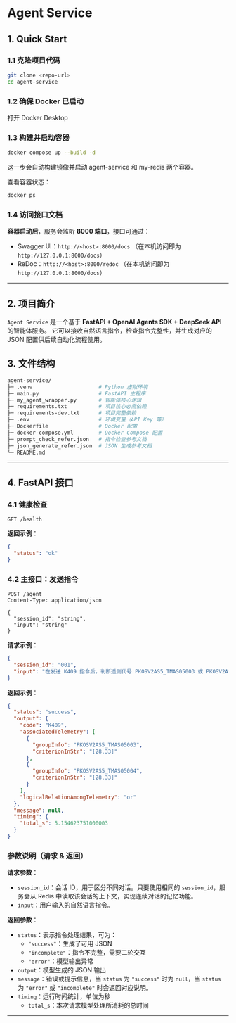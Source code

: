 # Agent Service

## 1. Quick Start

### 1.1 克隆项目代码

```bash
git clone <repo-url>
cd agent-service
```

### 1.2 确保 Docker 已启动
打开 Docker Desktop

### 1.3 构建并启动容器

```bash
docker compose up --build -d
```
这一步会自动构建镜像并启动 agent-service 和 my-redis 两个容器。

查看容器状态：
```bash
docker ps
```

### 1.4 访问接口文档

**容器启动后**，服务会监听 **8000 端口**，接口可通过：

   * Swagger UI：`http://<host>:8000/docs` （在本机访问即为`http://127.0.0.1:8000/docs`）
   * ReDoc：`http://<host>:8000/redoc` （在本机访问即为`http://127.0.0.1:8000/docs`）


---

## 2. 项目简介

`Agent Service` 是一个基于 **FastAPI + OpenAI Agents SDK + DeepSeek API** 的智能体服务。
它可以接收自然语言指令，检查指令完整性，并生成对应的 JSON 配置供后续自动化流程使用。


## 3. 文件结构

```bash
agent-service/
├─ .venv                     # Python 虚拟环境
├─ main.py                   # FastAPI 主程序
├─ my_agent_wrapper.py       # 智能体核心逻辑
├─ requirements.txt          # 项目核心必需依赖
├─ requirements-dev.txt      # 项目完整依赖
├─ .env                      # 环境变量（API Key 等）
├─ Dockerfile                # Docker 配置
├─ docker-compose.yml        # Docker Compose 配置
├─ prompt_check_refer.json   # 指令检查参考文档
├─ json_generate_refer.json  # JSON 生成参考文档
└─ README.md
```


---

## 4. FastAPI 接口

### 4.1 健康检查

```http
GET /health
```

**返回示例**：

```json
{
  "status": "ok"
}
```

### 4.2 主接口：发送指令

```http
POST /agent
Content-Type: application/json

{
  "session_id": "string",
  "input": "string"
}
```

**请求示例**：

```json
{
  "session_id": "001",
  "input": "在发送 K409 指令后，判断遥测代号 PKOSV2AS5_TMAS05003 或 PKOSV2AS5_TMAS05004 的遥测数据，只要其中一个在 28 到 33 之间即可。"
}
```

**返回示例**：

```json
{
  "status": "success",
  "output": {
    "code": "K409",
    "associatedTelemetry": [
      {
        "groupInfo": "PKOSV2AS5_TMAS05003",
        "criterionInStr": "[28,33]"
      },
      {
        "groupInfo": "PKOSV2AS5_TMAS05004",
        "criterionInStr": "[28,33]"
      }
    ],
    "logicalRelationAmongTelemetry": "or"
  },
  "message": null,
  "timing": {
    "total_s": 5.154623751000003
  }
}
```

### **参数说明（请求 & 返回）**

**请求参数**：  
- `session_id`：会话 ID，用于区分不同对话。只要使用相同的 `session_id`，服务会从 Redis 中读取该会话的上下文，实现连续对话的记忆功能。  
- `input`：用户输入的自然语言指令。  

**返回参数**：  
- `status`：表示指令处理结果，可为：  
  - `"success"`：生成了可用 JSON  
  - `"incomplete"`：指令不完整，需要二轮交互  
  - `"error"`：模型输出异常  
- `output`：模型生成的 JSON 输出 
- `message`：错误或提示信息，当 `status` 为 `"success"` 时为 `null`，当 `status` 为 `"error"` 或 `"incomplete"` 时会返回对应说明。
- `timing`：运行时间统计，单位为秒  
  - `total_s`：本次请求模型处理所消耗的总时间

  
---


